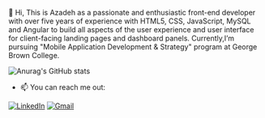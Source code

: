  👋 Hi, This is Azadeh as a passionate and enthusiastic front-end developer with over five years of experience with HTML5, CSS, JavaScript, MySQL and Angular to build all aspects of the user experience and user interface for client-facing landing pages and dashboard panels. Currently,I’m pursuing "Mobile Application Development & Strategy" program at George Brown College.

![Anurag's GitHub stats](https://github-readme-stats.vercel.app/api?username=azadehsaleh&theme=tokyonight&show_icons=true)




- 📫 You can reach me out:

[![LinkedIn](https://img.shields.io/badge/linkedin-%230077B5.svg?style=for-the-badge&logo=linkedin&logoColor=white)](https://www.linkedin.com/in/azadehsaleh/)
[![Gmail](https://img.shields.io/badge/Gmail-D14836?style=for-the-badge&logo=gmail&logoColor=white)](mailto:azadeh.kohan.saleh@gmail.com)


<!---
azadehsaleh/azadehsaleh is a ✨ special ✨ repository because its `README.md` (this file) appears on your GitHub profile.
You can click the Preview link to take a look at your changes.
--->
